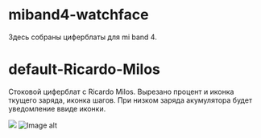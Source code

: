 # miband4-watchface
Здесь собраны циферблаты для mi band 4.

# default-Ricardo-Milos
Стоковой циферблат с Ricardo Milos. Вырезано процент и иконка ткущего заряда, иконка шагов.
При низком заряда акумулятора будет уведомление ввиде иконки.

![](https://github.com/steam3d/miband4-watchface/blob/master/media/default-Ricardo-Milos_packed_animated.gif)
![Image alt](https://github.com/steam3d/miband4-watchface/blob/master/media/default-Ricardo-Milos_packed_static.png)
